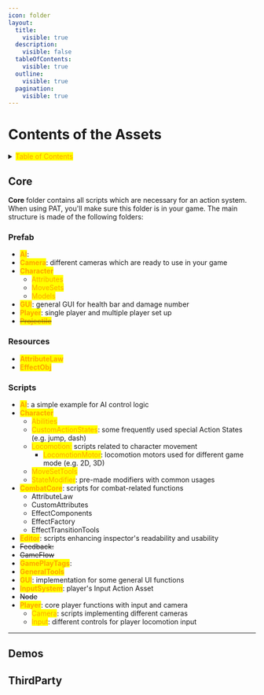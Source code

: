 ```yaml
---
icon: folder
layout:
  title:
    visible: true
  description:
    visible: false
  tableOfContents:
    visible: true
  outline:
    visible: true
  pagination:
    visible: true
---
```


# Contents of the Assets

<details>

<summary><mark style="color:orange;">Table of Contents</mark></summary>

* Core
  * Prefab
    * AI
    * Camera
    * Character
      * Attributes
      * MoveSets
    * GUI
    * Player
    * Projectile
  * Resources
    * AttributeLaw
    * EffectObj
  * Scripts
    * AI
    * Character
    * CombatCore
    * Editor
    * Feedback
    * GameFlow
    * GamePlayTags
    * GeneralTools
    * GUI
    * InputSystem
    * Node
    * Player

<!---->

* Demos

<!---->

* ThirdParty

</details>

## Core

**Core** folder contains all scripts which are necessary for an action system. When using PAT, you'll make sure this folder is in your game. The main structure is made of the following folders:

### Prefab

* <mark style="color:orange;">**AI**</mark>:&#x20;
* <mark style="color:orange;">**Camera**</mark>: different cameras which are ready to use in your game
* <mark style="color:orange;">**Character**</mark>
  * <mark style="color:orange;">Attributes</mark>
  * <mark style="color:orange;">MoveSets</mark>
  * <mark style="color:orange;">Models</mark>
* <mark style="color:orange;">**GUI**</mark>: general GUI for health bar and damage number
* <mark style="color:orange;">**Player**</mark>: single player and multiple player set up
* ~~<mark style="color:orange;">**Projectile**</mark>~~

### Resources

* <mark style="color:orange;">**AttributeLaw**</mark>
* <mark style="color:orange;">**EffectObj**</mark>

### Scripts

* <mark style="color:orange;">**AI**</mark>: a simple example for AI control logic
* <mark style="color:orange;">**Character**</mark>
  * <mark style="color:orange;">Abilities</mark>
  * <mark style="color:orange;">CustomActionStates</mark>: some frequently used special Action States (e.g. jump, dash)
  * <mark style="color:orange;">Locomotion:</mark> scripts related to character movement
    * <mark style="color:orange;">LocomotionMotor</mark>: locomotion motors used for different game mode (e.g. 2D, 3D)
  * <mark style="color:orange;">MoveSetTools</mark>
  * <mark style="color:orange;">StateModifier</mark>: pre-made modifiers with common usages
* <mark style="color:orange;">**CombatCore**</mark>: scripts for combat-related functions
  * AttributeLaw
  * CustomAttributes
  * EffectComponents
  * EffectFactory
  * EffectTransitionTools
* <mark style="color:orange;">**Editor**</mark>: scripts enhancing inspector's readability and usability
* ~~Feedback:~~&#x20;
* ~~GameFlow~~
* <mark style="color:orange;">**GamePlayTags**</mark>:&#x20;
* <mark style="color:orange;">**GeneralTools**</mark>
* <mark style="color:orange;">**GUI**</mark>: implementation for some general UI functions
* <mark style="color:orange;">**InputSystem**</mark>: player's Input Action Asset
* ~~Node~~
* <mark style="color:orange;">**Player**</mark>: core player functions with input and camera
  * <mark style="color:orange;">Camera</mark>: scripts implementing different cameras
  * <mark style="color:orange;">Input</mark>: different controls for player locomotion input

***

## Demos



## ThirdParty





